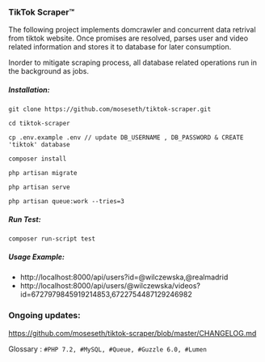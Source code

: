 ### TikTok Scraper™

The following project implements domcrawler and concurrent data retrival from tiktok website. Once promises are 
resolved, parses user and video related information and stores it to database for later consumption. 

Inorder to mitigate scraping process, all database related operations run in the background as jobs.

##### Installation:

```
git clone https://github.com/moseseth/tiktok-scraper.git

cd tiktok-scraper

cp .env.example .env // update DB_USERNAME , DB_PASSWORD & CREATE 'tiktok' database

composer install

php artisan migrate

php artisan serve

php artisan queue:work --tries=3
``` 

##### Run Test:
```$xslt
composer run-script test
```

##### Usage Example:
  * http://localhost:8000/api/users?id=@wilczewska,@realmadrid
  * http://localhost:8000/api/users/@wilczewska/videos?id=6727979845919214853,6722754487129246982
  

### Ongoing updates: 
https://github.com/moseseth/tiktok-scraper/blob/master/CHANGELOG.md


Glossary : `#PHP 7.2, #MySQL, #Queue, #Guzzle 6.0, #Lumen`
